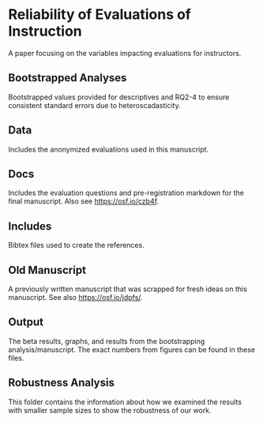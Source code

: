 # Reliability of Evaluations of Instruction 
A paper focusing on the variables impacting evaluations for instructors.

## Bootstrapped Analyses

Bootstrapped values provided for descriptives and RQ2-4 to ensure consistent standard errors due to heteroscadasticity. 

## Data

Includes the anonymized evaluations used in this manuscript. 

## Docs

Includes the evaluation questions and pre-registration markdown for the final manuscript. Also see https://osf.io/czb4f.

## Includes

Bibtex files used to create the references. 

## Old Manuscript

A previously written manuscript that was scrapped for fresh ideas on this manuscript. See also https://osf.io/jdpfs/.

## Output

The beta results, graphs, and results from the bootstrapping analysis/manuscript. The exact numbers from figures can be found in these files. 

## Robustness Analysis

This folder contains the information about how we examined the results with smaller sample sizes to show the robustness of our work. 
